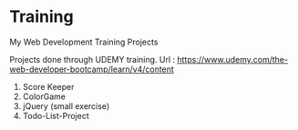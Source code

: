 # Training
My Web Development Training Projects

Projects done through UDEMY training.
Url : https://www.udemy.com/the-web-developer-bootcamp/learn/v4/content

1) Score Keeper
2) ColorGame
3) jQuery (small exercise)
4) Todo-List-Project
